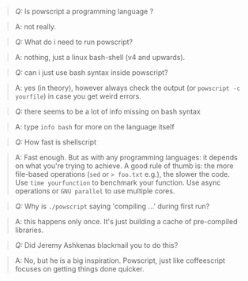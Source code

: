 > *Q:* Is powscript a programming language ?

> A: not really. 

> *Q:* What do i need to run powscript?

> A: nothing, just a linux bash-shell (v4 and upwards).

> *Q:* can i just use bash syntax inside powscript?

> A: yes (in theory), however always check the output (or `powscript -c yourfile`) in case you get weird errors.

> *Q:* there seems to be a lot of info missing on bash syntax

> A: type `info bash` for more on the language itself

> *Q:* How fast is shellscript

> A: Fast enough. But as with any programming languages: it depends on what you're trying to achieve. A good rule of thumb is: the more file-based operations (`sed` or `> foo.txt` e.g.), the slower the code. Use `time yourfunction` to benchmark your function. Use async operations or `GNU parallel` to use multiple cores.

> *Q:* Why is `./powscript` saying 'compiling ...' during first run?

> A: this happens only once. It's just building a cache of pre-compiled libraries.

> *Q:* Did Jeremy Ashkenas blackmail you to do this?

> A: No, but he is a big inspiration. Powscript, just like coffeescript focuses on getting things done quicker.
